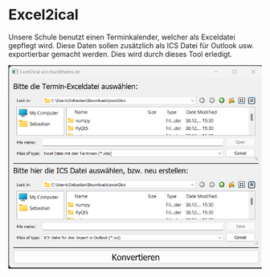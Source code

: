# Excel2ical
Unsere Schule benutzt einen Terminkalender, welcher als Exceldatei gepflegt wird.
Diese Daten sollen zusätzlich als ICS Datei für Outlook usw. exportierbar gemacht werden.
Dies wird durch dieses Tool erledigt.



[![Screenshot](https://github.com/Buchhems/Excel2ical/blob/main/screenshot.png "Screenshot")](https://hems.de)
